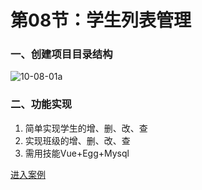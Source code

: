# 第08节：学生列表管理

### 一、创建项目目录结构

![10-08-01a](https://github.com/ding139725/R-D/blob/master/images/10-08-01a.jpg)

### 二、功能实现
1. 简单实现学生的增、删、改、查
2. 实现班级的增、删、改、查
3. 需用技能Vue+Egg+Mysql


[进入案例](https://github.com/ding139725/R-D/tree/master/10-egg.js%E5%85%A5%E9%97%A8/%E5%AD%A6%E7%94%9F%E7%AE%A1%E7%90%86)